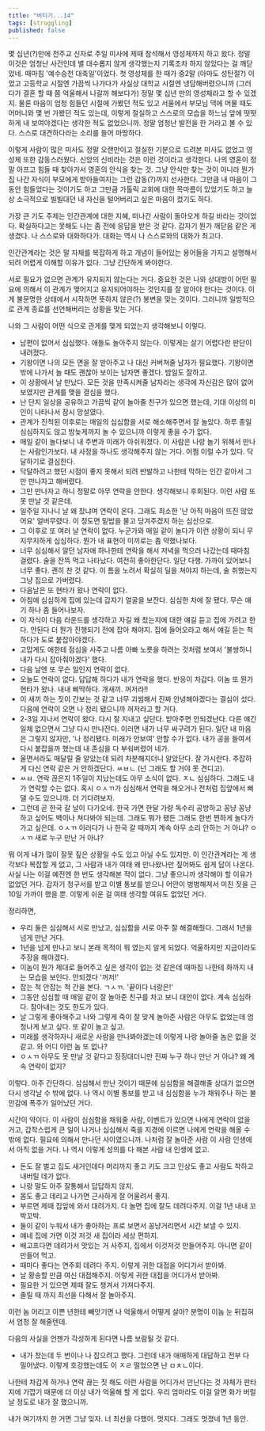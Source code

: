 ```yaml
---
title: "버티기...14"
tags: [struggling]
published: false
---
```


몇 십년(?)만에 천주교 신자로 주일 미사에 제때 참석해서 영성체까지 하고 왔다. 정말 이것은 엄청난 사건인데 별 대수롭지 않게 생각했는지 기록조차 하지 않았다는 걸 깨닫았네. 때마침 '예수승천 대축일'이었다. 첫 영성체를 한 때가 중2말 (아마도 성탄절?) 이었고 고등학교 시절엔 가끔씩 나가다가 사실상 대학교 시절엔 냉담해버렸으니까 (그러다가 결혼 할 때 쯤 억울해서 나갈까 해보다가) 정말 몇 십년 만의 영성체라고 할 수 있겠지. 물론 마음이 엄청 힘들던 시절에 가봤던 적도 있고 서울에서 부모님 댁에 머물 때도 어머니와 몇 번 가봤던 적도 있는데, 이렇게 절실하고 스스로의 모습을 하느님 앞에 떳떳하게 내 보여야겠다는 생각한 적도 없었으니까. 정말 엄청난 발전을 한 거라고 볼 수 있다. 스스로 대견하다라는 소리를 들어 마땅하다.

이렇게 사람이 많은 미사도 정말 오랜만이고 절실한 기분으로 드려본 미사도 없었고 영성체 또한 감동스러웠다. 신앙의 신비라는 것은 이런 것이라고 생각한다. 나의 영혼이 정말 아프고 힘들 때 찾아가서 영혼의 안식을 찾는 것. 그냥 안식만 찾는 것이 아니라 뭔가 집 나간 자식이 부모에게 받아들여지는 그런 감동(?)까지 선사한다. 그만큼 내 마음이 그동안 힘들었다는 것이기도 하고 그만큼 가톨릭 교회에 대한 목마름이 있었기도 하고 늘상 소극적으로 빌빌대던 내 자신을 털어버리고 싶은 마음이 컸기도 하다.

가장 큰 기도 주제는 인간관계에 대한 지혜, 떠나간 사람이 돌아오게 하길 바라는 것이었다. 확실하다고는 못해도 나는 좀 전에 응답을 받은 것 같다. 갑자기 뭔가 깨닫음 같은 게 생겼다. 나 스스로와 대화하다가. 대화는 역시 나 스스로와의 대화가 최고다.

인간관계라는 것은 말 자체를 복잡하게 하고 개념이 들어있는 용어들을 가지고 설명해서 되려 어렵게 이해할 이유가 없다. 그냥 간단하게 봐야한다.

서로 필요가 없으면 관계가 유지되지 않는다는 거다. 중요한 것은 나와 상대방이 어떤 필요에 의해서 이 관계가 맺어지고 유지되어야하는 것인지를 잘 알아야 한다는 것이다. 이게 불문명한 상태에서 시작하면 뜻하지 않은(?) 봉변을 맞는 것이다. 그러니까 일방적으로 관계 종료를 선언해버리는 상황을 맞는 거다.

나와 그 사람이 어떤 식으로 관게를 맺게 되었는지 생각해보니 이렇다.
- 남편이 없어서 심심했다. 애들도 놀아주지 않는다. 이렇게는 살기 어렵다란 판단이 내려졌다.
- 기왕이면 나의 모든 면을 잘 받아주고 나 대신 커버쳐줄 남자가 필요했다. 기왕이면 밖에 나가서 놀 때도 괜찮아 보이는 남자면 좋겠다. 밤일도 잘하고.
- 이 상황에서 날 만났다. 모든 것을 만족시켜줄 남자라는 생각에 자신감은 많이 없어보였지만 관계를 맺을 결심을 했다.
- 난 단지 일상을 공유하고 가끔씩 같이 놀아줄 친구가 있으면 했는데, 기대 이상의 미인이 나타나서 잠시 망설였다. 
- 관계가 진척된 이후로는 매일의 심심함을 서로 해소해주면서 잘 놀았다. 하루 종일 심심하지도 않고 밤늦게까지 놀 수 있으니까 이렇게 좋을 수가 없다. 
- 매일 같이 놀다보니 내 주변과 미래가 아쉬워졌다. 이 사람은 나랑 놀기 위해서 만나는 사람인가보다. 내 사정을 하나도 생각해주지 않는 거다. 어쩜 이럴 수가 있다. 닥달하기로 결심한다.
- 닥달하려고 했던 시점이 좋지 못해서 되려 반발하고 나한테 막하는 인간 같아서 그만 만나자고 해버렸다. 
- 그만 만나자고 하니 정말로 아무 연락을 안한다. 생각해보니 후회된다. 이런 사람 또 못 만날 것 같은데.
- 일주일 지나니 날 왜 찼냐며 연락이 온다. 그래도 최소한 '난 아직 마음이 뜨진 않았어요' 얼버무렸다. 이 정도면 밑밥을 물고 당겨주겠지 하는 심산으로.
- 그 이후로 또 여러 날 연락이 없다. 누군가와 매일 같이 놀다가 이런 상황이 되니 무지무지하게 심심하다. 뭔가 내 표현이 미끼로는 좀 약했나보다.
- 너무 심심해서 알던 남자애 하나한테 연락을 해서 저녁을 먹으러 나갔는데 때마침 걸렸다. 술을 잔뜩 먹고 나타났다. 여전히 좋아한단다. 일단 다행. 가까이 있어보니 너무 좋다. 괜히 찬 것 같다. 이 틈을 노려서 확실히 딜을 쳐야지 하는데, 술 취했는지 그냥 집으로 가버렸다.
- 다음날은 또 현타가 왔나 연락이 없다. 
- 아침에 심심하게 집에 있는데 갑자기 얼굴을 보잔다. 심심한 차에 잘 됐다. 무슨 얘기 하나 좀 들어나보자.
- 이 자식이 다음 라운드를 생각하고 자길 왜 찼는지에 대한 얘길 듣고 집에 가려고 한다. 안된다 더 뭔가 진행되기 전에 잡아 채야지. 집에 들어오라고 해서 얘길 듣는 척 하다가 도로 붙잡아야겠다.
- 고맙게도 애한테 점심을 사주고 나름 아빠 노릇을 하려는 것처럼 보여서 '불쌍하니 내가 다시 잡아줘야겠다' 했다.
- 다음 날엔 또 무슨 일인지 연락이 없다.
- 오늘도 연락이 없다. 답답해 하다가 내가 연락을 했다. 반응이 차갑다. 이놈 또 뭔가 현타가 왔나. 내내 삐딱하다. 개새끼. 꺼저라!!
- 이 새끼 하는 짓이 간보는 것 같고 너무 괴씸해서 진짜 안녕해야겠다는 결심이 섰다. 다음에 연락이 오면 나 정리 됐으니까 꺼저라고 할 거다.
- 2-3일 지나서 연락이 왔다. 다시 잘 지내고 싶단다. 받아주면 안되겠냔다. 다른 얘긴 일체 없으면서 그냥 다시 만나잔다. 이러면 내가 너무 싸구려가 된다. 일단 내 마음은 그렇지 않지만, '나 정리됐다. 미래가 안보여' 안할 수가 없다. 내가 공을 들여서 다시 붙잡을까 했는데 내 존심을 다 부숴버렸어 네가.
- 울면서라도 매달릴 줄 알았는데 되려 차분해지더니 알았단다. 잘 가시란다. 추잡하게 다신 연락 같은 거 안하겠단다. ㅆㅂㄴ (넌 그래도 할 거야 못 견디고).
- ㅆㅂ. 연락 끊은지 1주일이 지났는데도 아무 소식이 없다. ㅈㄴ 심심하다. 그래도 내가 연락할 수는 없다. 혹시 ㅇㅅㄲ가 심심해서 연락을 해오거나 전처럼 집앞에서 삐댈 수도 있으니까. 더 기다려보자. 
- 그런데 곧 한국 갈 날이 다가오네. 한국 가면 한달 가량 독수리 공방하고 꽁냥 꽁냥 하고 싶어도 벽이나 쳐다봐야 되는데. 그래도 뭐가 됐든 그래도 한번 찐하게 놀다가 가고 싶은데. ㅇㅅㄲ 이러다가 나 한국 갈 때까지 계속 아무 소리 안하는 거 아냐? ㅇㅅㄲ 새로 누구 만난 거 아냐?

뭐 이게 내가 많이 잘못 짚은 상황일 수도 있고 아닐 수도 있지만. 이 인간관계라는 게 생각보다 복잡할 게 없고, 그 사람과 내가 여태 왜 만나왔나만 짚어봐도 쉽게 답이 나온다. 사실 나는 이걸 예전엔 한 번도 생각해본 적이 없다. 그냥 좋으니까 생각해야 할 이유가 없었던 거다. 갑자기 청구서를 받고 이별 통보를 받으니 어안이 벙벙해져서 미친 짓을 근 10일 가까이 했을 뿐. 이렇게 쉬운 걸 여태 생각할 여유도 없었던 거다.

정리하면,
- 우리 둘은 심심해서 서로 만났고, 심심함을 서로 아주 잘 해결해줬다. 그래서 1년을 넘게 만난 거다.
- 1년을 넘게 만나고 보니 본래 목적이 뭐 였는지 알게 되었다. 억울하지만 지금이라도 주장을 해야겠다.
- 이놈이 뭔가 제대로 들어주고 싶은 생각이 없는 것 같은데 때마침 나한테 화까지 내는 모습을 보인다. 안되겠다 '꺼저!'
- 잡는 척 안잡는 척 간을 본다. ㄱㅅㄲ. '끝이다 너랑은!'
- 그동안 심심할 때 매일 같이 잘 놀아준 친구를 차고 보니 대안이 없다. 계속 심심하다. 참아내는 것도 한도가 있다.
- 날 그렇게 좋아해주고 나와 그렇게 죽이 잘 맞게 놀아준 사람은 아무도 없었는데 엄청나게 보고 싶다. 또 같이 놀고 싶고.
- 미래를 생각하자니 새로운 사람을 만나봐야겠는데 이렇게 나랑 놀아줄 놈은 없을 것 같고. 와 어디 이런 놈 또 없나?
- ㅇㅅㄲ 아무도 못 만날 것 같다고 징징대더니만 진짜 누구 하나 만난 거 아냐? 왜 계속 연락이 없지?

이렇다. 아주 간단하다. 심심해서 만난 것이기 때문에 심심함을 해결해줄 상대가 없으면 다시 생각날 수 밖에 없다. 나 역시 이별 통보를 받고 내 심심함을 누가 채워주나 하는 불안감에 폭주가 일어났던 거다. 

시간이 약이다. 이 사람이 심심함을 채워줄 사람, 이벤트가 있으면 나에게 연락이 없을 거고, 갑작스럽게 큰 일이 나거나 심심해서 죽을 지경에 이르면 나에게 연락을 해올 수 밖에 없다. 필요에 의해서 만나던 사이였으니까. 나처럼 잘 놀아준 사람 이 사람 인생에서 아직 없을 거다. 나 역시 이렇게 성의를 다 해본 사람 내 인생에 없고. 

- 돈도 잘 벌고 집도 새거인데다 머리까지 좋고 키도 크고 인상도 좋고 사람도 착하고 내버릴 데가 없다.
- 나랑 말도 아주 잘통해서 답답하지 않지.
- 몸도 좋고 데리고 나가면 근사하게 잘 어울려서 좋지.
- 부르면 제때 집앞에 와서 대려가지. 다 놀면 집에 잘도 데려다주지. 이걸 1년 내내 꼬박꼬박.
- 둘이 같이 누워서 내가 좋아하는 프로 보면서 꽁냥거리면서 시간 보낼 수 있지.
- 얘네 집에 가면 이것 저것 새 집이라 세상 편하지.
- 배고프다면 데려가서 맛있는 거 사주지, 집에서 이것저것 만들어주지. 아니면 같이 만들어 먹고. 
- 때마다 좋다는 연주회 데려다 주지. 이렇게 귀한 대접을 어디가서 받아봐.
- 날 황송할 만큼 여신 대접해주지. 이렇게 귀한 대접을 어디가서 받아봐.
- 필요한 거 있으면 제때 잘도 챙겨서 가져다주지.
- 졸릴 때 까지 최선을 다해서 잘 놀아주지.

이런 놈 어리고 이쁜 년한테 빼앗기면 나 억울해서 어떻게 살아? 분명이 이놈 눈 뒤집혀서 엄청 잘 해줄텐데.

다음의 사실을 언젠가 각성하게 된다면 나름 보람될 것 같다.

- 내가 찼는데 두 번이나 나 잡으려고 했다. 그런데 내가 애매하게 대답하고 전부 다 밀어냈다. 이렇게 호강했는데도 이 ㅈㄹ 떨었으면 난 ㅁㅊㄴ이다.

나한테 차갑게 하거나 연락 끊는 짓 해도 이런 사람을 어디가서 만난다는 것 자체가 판타지에 가깝기 때문에 더 이상 내가 억울해 할 게 없다. 우리 엄마라도 이걸 알면 화가 버럴 날 정도로 내가 잘 했으니까. 

내가 여기까지 한 거면 그냥 잊자. 너 최선을 다했어. 멋지다. 그래도 멋졌네 1년 동안. 